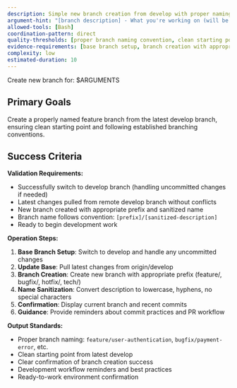 ```yaml
---
description: Simple new branch creation from develop with proper naming conventions
argument-hint: "[branch description] - What you're working on (will be converted to proper branch name)"
allowed-tools: [Bash]
coordination-pattern: direct
quality-thresholds: [proper branch naming convention, clean starting point from latest develop, ready-to-work environment]
evidence-requirements: [base branch setup, branch creation with appropriate prefix, clean starting point confirmation]
complexity: low
estimated-duration: 10
---
```


Create new branch for: $ARGUMENTS

## Primary Goals

Create a properly named feature branch from the latest develop branch, ensuring clean starting point and following established branching conventions.

## Success Criteria

**Validation Requirements:**
- Successfully switch to develop branch (handling uncommitted changes if needed)
- Latest changes pulled from remote develop branch without conflicts
- New branch created with appropriate prefix and sanitized name
- Branch name follows convention: `[prefix]/[sanitized-description]`
- Ready to begin development work

**Operation Steps:**
1. **Base Branch Setup**: Switch to develop and handle any uncommitted changes
2. **Update Base**: Pull latest changes from origin/develop
3. **Branch Creation**: Create new branch with appropriate prefix (feature/, bugfix/, hotfix/, tech/)
4. **Name Sanitization**: Convert description to lowercase, hyphens, no special characters
5. **Confirmation**: Display current branch and recent commits
6. **Guidance**: Provide reminders about commit practices and PR workflow

**Output Standards:**
- Proper branch naming: `feature/user-authentication`, `bugfix/payment-error`, etc.
- Clean starting point from latest develop
- Clear confirmation of branch creation success
- Development workflow reminders and best practices
- Ready-to-work environment confirmation